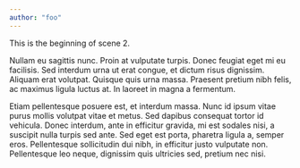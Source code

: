 ```yaml
---
author: "foo"
---
```


This is the beginning of scene 2.

Nullam eu sagittis nunc. Proin at vulputate turpis. Donec feugiat eget mi eu facilisis. Sed interdum urna ut erat congue, et dictum risus dignissim. Aliquam erat volutpat. Quisque quis urna massa. Praesent pretium nibh felis, ac maximus ligula luctus at. In laoreet in magna a fermentum.

Etiam pellentesque posuere est, et interdum massa. Nunc id ipsum vitae purus mollis volutpat vitae et metus. Sed dapibus consequat tortor id vehicula. Donec interdum, ante in efficitur gravida, mi est sodales nisi, a suscipit nulla turpis sed ante. Sed eget est porta, pharetra ligula a, semper eros. Pellentesque sollicitudin dui nibh, in efficitur justo vulputate non. Pellentesque leo neque, dignissim quis ultricies sed, pretium nec nisi.
